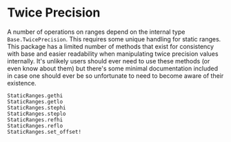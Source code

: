 # Twice Precision

A number of operations on ranges depend on the internal type `Base.TwicePrecision`. This requires some unique handling for static ranges. This package has a limited number of methods that exist for consistency with base and easier readability when manipulating twice precision values internally. It's unlikely users should ever need to use these methods (or even know about them) but there's some minimal documentation included in case one should ever be so unfortunate to need to become aware of their existence.

```@docs
StaticRanges.gethi
StaticRanges.getlo
StaticRanges.stephi
StaticRanges.steplo
StaticRanges.refhi
StaticRanges.reflo
StaticRanges.set_offset!
```

